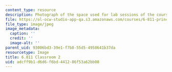 ```yaml
---
content_type: resource
description: Photograph of the space used for lab sessions of the course.
file: https://ol-ocw-studio-app-qa.s3.amazonaws.com/courses/6-811-principles-and-practice-of-assistive-technology-fall-2014/adcff9b1d6d6f6bd441286f53a62bb08_6-811_classroom-2.JPG
file_type: image/jpeg
image_metadata:
  caption: ''
  credit: ''
  image-alt: ''
parent_uid: 93006bd3-39e1-f7b8-55d5-4958641b37da
resourcetype: Image
title: 6.811 Classroom 2
uid: adcff9b1-d6d6-f6bd-4412-86f53a62bb08
---
```

